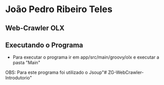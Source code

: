 # João Pedro Ribeiro Teles

## Web-Crawler OLX

## Executando o Programa

- Para executar o programa ir em app/src/main/groovy/olx e executar a pasta "Main"

OBS: Para este programa foi utilizado o Jsoup"# ZG-WebCrawler-Introdutorio" 
